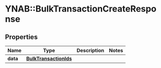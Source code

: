 # YNAB::BulkTransactionCreateResponse

## Properties
Name | Type | Description | Notes
------------ | ------------- | ------------- | -------------
**data** | [**BulkTransactionIds**](BulkTransactionIds.md) |  |


